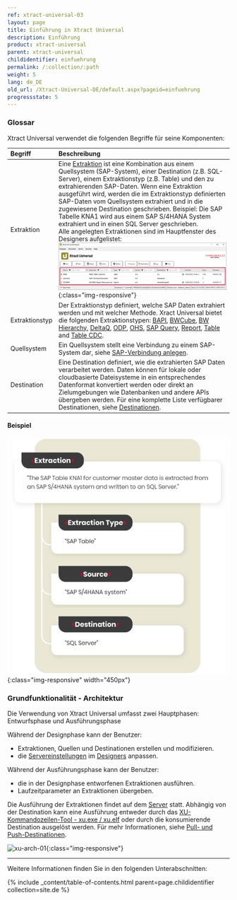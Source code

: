 ```yaml
---
ref: xtract-universal-03
layout: page
title: Einführung in Xtract Universal
description: Einführung
product: xtract-universal
parent: xtract-universal
childidentifier: einfuehrung
permalink: /:collection/:path
weight: 5
lang: de_DE
old_url: /Xtract-Universal-DE/default.aspx?pageid=einfuehrung
progressstate: 5
---
```


### Glossar

Xtract Universal verwendet die folgenden Begriffe für seine Komponenten:

| Begriff | Beschreibung |
|:------------ | :------------ |
| Extraktion | Eine [Extraktion](./erste-schritte/eine-neue-extraktion-anlegen) ist eine Kombination aus einem Quellsystem (SAP-System), einer Destination (z.B. SQL-Server), einem Extraktionstyp (z.B. Table) und den zu extrahierenden SAP-Daten. Wenn eine Extraktion ausgeführt wird, werden die im Extraktionstyp definierten SAP-Daten vom Quellsystem extrahiert und in die zugewiesene Destination geschrieben. Beispiel: Die SAP Tabelle KNA1 wird aus einem SAP S/4HANA System extrahiert und in einen SQL Server geschrieben. <br>Alle angelegten Extraktionen sind im Hauptfenster des Designers aufgelistet: ![extraction](/img/content/xu/main-window-extractionlist.png){:class="img-responsive"}| 
| Extraktionstyp | Der Extraktionstyp definiert, welche SAP Daten extrahiert werden und mit welcher Methode. Xract Universal bietet die folgenden Extraktionstypen: [BAPI](./bapis-und-funktionsbausteine), [BWCube](./bw-infocubes-und-bex-queries), [BW Hierarchy](./bw-hierarchien), [DeltaQ](./datasource-deltaq), [ODP](./odp), [OHS](./bw-open-hub-services), [SAP Query](./sap-queries), [Report](./report-abap-reports-ansteuern), [Table](./table) and [Table CDC](./table-cdc). | 
| Quellsystem | Ein Quellsystem stellt eine Verbindung zu einem SAP-System dar, siehe [SAP-Verbindung anlegen](./einfuehrung/sap-verbindungen-anlegen). | 
| Destination | Eine Destination definiert, wie die extrahierten SAP Daten verarbeitet werden. Daten können für lokale oder cloudbasierte Dateisysteme in ein entsprechendes Datenformat konvertiert werden oder direkt an Zielumgebungen wie Datenbanken und andere APIs übergeben werden. Für eine komplette Liste verfügbarer Destinationen, siehe [Destinationen](./destinationen). | 

<!---
| Begriff | Beschreibung |
|:------------ | :------------ |
| Extraktion | Extraktionen sind die Hauptentitäten in Xtract Universal. Eine [Extraktion](./erste-schritte/eine-neue-extraktion-anlegen) ist eine Kombination aus einem Quellsystem (SAP-System), einer Destination (z.B. SQL-Server) und einem definierten Extraktionstyp (z.B. Table). Wenn eine Extraktion ausgeführt wird, werden die Daten, die im Extraktionstyp definiert sind vom Quellsystem extrahiert und in die zugewiesene Destination geschrieben. Eine Extraktion im Designer: ![extraction](/img/content/extraction.png){:class="img-responsive"}| 
| Extraktionstyp | Der Extraktionstyp definiert, welche SAP Daten extrahiert werden und mit welcher Methode. Xract Universal bietet 9 Extraktionstypen: [BAPI](./bapis-und-funktionsbausteine), [BWCube](./bw-infocubes-und-bex-queries), [BW Hierarchy](./bw-hierarchien), [DeltaQ](./datasource-deltaq), [ODP](./odp), [OHS](./bw-open-hub-services), [SAP Query](./sap-queries), [Report](./report-abap-reports-ansteuern) and [Table](./table). | 
| Quellsystem | Ein Quellsystem stellt eine Verbindung zu einem SAP-System dar, siehe [SAP-Verbindung anlegen](./einfuehrung/sap-verbindungen-anlegen). | 
| Destination | Eine Destination definiert, wie die extrahierten SAP Daten verarbeitet werden. Daten können für lokale oder cloudbasierte Dateisysteme in ein entsprechendes Datenformat konvertiert werden oder direkt an Zielumgebungen wie Datenbanken und andere APIs übergeben werden. Für eine komplette Liste verfügbarer Destinationen, siehe [Destinationen](./destinationen). | 
-->

<!---
- **Extraktion:**
Extraktionen sind die Hauptentitäten in Xtract Universal. 
Eine [Extraktion](./erste-schritte/eine-neue-extraktion-anlegen) ist eine Kombination aus einem Quellsystem (SAP-System), einer Destination (z.B. SQL-Server) und einem definierten Extraktionstyp (z.B. Table). 
Wenn eine Extraktion ausgeführt wird, werden die Daten, die im Extraktionstyp definiert sind vom Quellsystem extrahiert und in die zugewiesene Destination geschrieben. 
Eine Extraktion im Designer: <br>
![extraction](/img/content/extraction2.png){:class="img-responsive"}
- **Extraktionstyp:**
Der Extraktionstyp definiert, welche SAP Daten extrahiert werden und mit welcher Methode. 
Xract Universal bietet 9 Extraktionstypen: [BAPI](./bapis-und-funktionsbausteine), [BWCube](./bw-infocubes-und-bex-queries), [BW Hierarchy](./bw-hierarchien), [DeltaQ](./datasource-deltaq), [ODP](./odp), [OHS](./bw-open-hub-services), [SAP Query](./sap-queries), [Report](./report-abap-reports-ansteuern) and [Table](./table).
- **Quellsystem:**
Ein Quellsystem stellt eine Verbindung zu einem SAP-System dar, siehe [SAP-Verbindung anlegen](./einfuehrung/sap-verbindungen-anlegen).
- **Destination:**
Eine Destination definiert, wie die extrahierten SAP Daten verarbeitet werden. 
Daten können für lokale oder cloudbasierte Dateisysteme in ein entsprechendes Datenformat konvertiert werden oder direkt an Zielumgebungen wie Datenbanken und andere APIs übergeben werden. 
Für eine komplette Liste verfügbarer Destinationen, siehe [Destinationen](./destinationen).  
-->

#### Beispiel
![glossary](/img/content/glossary-example.png){:class="img-responsive" width="450px"}


### Grundfunktionalität - Architektur

Die Verwendung von Xtract Universal umfasst zwei Hauptphasen: Entwurfsphase und Ausführungsphase

Während der Designphase kann der Benutzer:
- Extraktionen, Quellen und Destinationen erstellen und modifizieren.
- die [Servereinstellungen](./server/server_einstellungen) im [Designers](./erste-schritte/designer-overview) anpassen. 

Während der Ausführungsphase kann der Benutzer:
- die in der Designphase entworfenen Extraktionen ausführen. 
- Laufzeitparameter an Extraktionen übergeben.

Die Ausführung der Extraktionen findet auf dem [Server](./server) statt. 
Abhängig von der Destination kann eine Ausführung entweder durch das [XU-Kommandozeilen-Tool - xu.exe / xu.elf](./extraktionen-ausfuehren-und-einplanen/call-via-commandline) oder durch die konsumierende Destination ausgelöst werden. 
Für mehr Informationen, siehe [Pull- und Push-Destinationen](./destinationen#pull--und-push-destinationen). 

![xu-arch-01](/img/content/xu/xu-arch-01.png){:class="img-responsive"}

****

Weitere Informationen finden Sie in den folgenden Unterabschnitten:

{% include _content/table-of-contents.html parent=page.childidentifier collection=site.de %}
